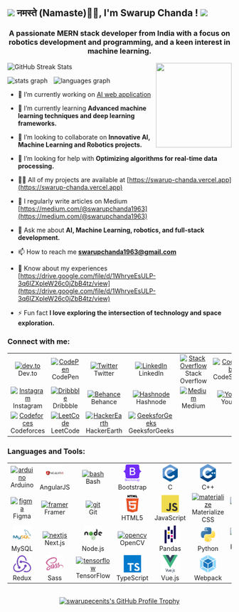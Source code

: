 <h2><img src="https://emojis.slackmojis.com/emojis/images/1531849430/4246/blob-sunglasses.gif?1531849430" width="30"/> नमस्ते (Namaste)🙏🏻, I'm Swarup Chanda ! <img src="https://media.giphy.com/media/12oufCB0MyZ1Go/giphy.gif" width="50"></h2>

<h3 align="center">A passionate MERN stack developer from India with a focus on robotics development and programming, and a keen interest in machine learning.</h3>


<!-- Top Languages Card -->

<!-- GitHub Streak Stats Card -->
<p align="left">
<img align='right' src="https://media.giphy.com/media/M9gbBd9nbDrOTu1Mqx/giphy.gif" width="170" height="190">
  <img src="https://github-readme-streak-stats.herokuapp.com/?user=swarupecenits&theme=radical" alt="GitHub Streak Stats" />
  
</p>


<div align="left">
  <img  style="margin-right: 10px;" src="https://github-readme-stats.vercel.app/api?username=swarupecenits&show_icons=true&theme=radical" height="180" alt="stats graph"  />
  <img src="https://github-readme-stats.vercel.app/api/top-langs/?username=swarupecenits&layout=compact&langs_count=10&theme=radical" height="180" alt="languages graph"  />
</div>






- 🔭 I’m currently working on [AI web application](https://ai-summarizer-swarup.netlify.app/)

- 🌱 I’m currently learning **Advanced machine learning techniques and deep learning frameworks.**

- 👯 I’m looking to collaborate on **Innovative AI, Machine Learning and Robotics projects.**

- 🤝 I’m looking for help with **Optimizing algorithms for real-time data processing.**

- 👨‍💻 All of my projects are available at [https://swarup-chanda.vercel.app](https://swarup-chanda.vercel.app)

- 📝 I regularly write articles on Medium [https://medium.com/@swarupchanda1963](https://medium.com/@swarupchanda1963)

- 💬 Ask me about **AI, Machine Learning, robotics, and full-stack development.**

- 📫 How to reach me **swarupchanda1963@gmail.com**

- 📄 Know about my experiences [https://drive.google.com/file/d/1WhryeEsULP-3q6lZXpleW26c0jZbB4tz/view](https://drive.google.com/file/d/1WhryeEsULP-3q6lZXpleW26c0jZbB4tz/view)

- ⚡ Fun fact **I love exploring the intersection of technology and space exploration.**

<h3 align="left">Connect with me:</h3>
<table>
  <tr>
    <td align="center" width="96">
      <a href="https://dev.to/swarup_chanda_03" target="_blank" rel="noreferrer">
        <img src="https://raw.githubusercontent.com/rahuldkjain/github-profile-readme-generator/master/src/images/icons/Social/devto.svg" width="28" height="28" alt="dev.to" />
      </a>
      <br>Dev.to
    </td>
    <td align="center" width="96">
      <a href="https://codepen.io/swarup-chanda" target="_blank" rel="noreferrer">
        <img src="https://raw.githubusercontent.com/rahuldkjain/github-profile-readme-generator/master/src/images/icons/Social/codepen.svg" width="28" height="28" alt="CodePen" />
      </a>
      <br>CodePen
    </td>
    <td align="center" width="96">
      <a href="https://twitter.com/_swarup_chanda" target="_blank" rel="noreferrer">
        <img src="https://raw.githubusercontent.com/rahuldkjain/github-profile-readme-generator/master/src/images/icons/Social/twitter.svg" width="28" height="28" alt="Twitter" />
      </a>
      <br>Twitter
    </td>
    <td align="center" width="96">
      <a href="https://linkedin.com/in/swarup-chanda-23053724a" target="_blank" rel="noreferrer">
        <img src="https://raw.githubusercontent.com/rahuldkjain/github-profile-readme-generator/master/src/images/icons/Social/linked-in-alt.svg" width="28" height="28" alt="LinkedIn" />
      </a>
      <br>LinkedIn
    </td>
    <td align="center" width="96">
      <a href="https://stackoverflow.com/users/22041444" target="_blank" rel="noreferrer">
        <img src="https://raw.githubusercontent.com/rahuldkjain/github-profile-readme-generator/master/src/images/icons/Social/stack-overflow.svg" width="28" height="28" alt="Stack Overflow" />
      </a>
      <br>Stack Overflow
    </td>
    <td align="center" width="96">
      <a href="https://codesandbox.io/s/warupecenits" target="_blank" rel="noreferrer">
        <img src="https://raw.githubusercontent.com/rahuldkjain/github-profile-readme-generator/master/src/images/icons/Social/codesandbox.svg" width="28" height="28" alt="CodeSandbox" />
      </a>
      <br>CodeSandbox
    </td>
    <td align="center" width="96">
      <a href="https://kaggle.com/swarupchanda2003" target="_blank" rel="noreferrer">
        <img src="https://raw.githubusercontent.com/rahuldkjain/github-profile-readme-generator/master/src/images/icons/Social/kaggle.svg" width="28" height="28" alt="Kaggle" />
      </a>
      <br>Kaggle
    </td>
    <td align="center" width="96">
      <a href="https://facebook.com/swarup.chanda.984" target="_blank" rel="noreferrer">
        <img src="https://raw.githubusercontent.com/rahuldkjain/github-profile-readme-generator/master/src/images/icons/Social/facebook.svg" width="28" height="28" alt="Facebook" />
      </a>
      <br>Facebook
    </td>
  </tr>
  <tr>
    <td align="center" width="96">
      <a href="https://instagram.com/this_is_swarup_" target="_blank" rel="noreferrer">
        <img src="https://raw.githubusercontent.com/rahuldkjain/github-profile-readme-generator/master/src/images/icons/Social/instagram.svg" width="28" height="28" alt="Instagram" />
      </a>
      <br>Instagram
    </td>
    <td align="center" width="96">
      <a href="https://dribbble.com/swarup2002" target="_blank" rel="noreferrer">
        <img src="https://raw.githubusercontent.com/rahuldkjain/github-profile-readme-generator/master/src/images/icons/Social/dribbble.svg" width="28" height="28" alt="Dribbble" />
      </a>
      <br>Dribbble
    </td>
    <td align="center" width="96">
      <a href="https://www.behance.net/swarupchanda" target="_blank" rel="noreferrer">
        <img src="https://raw.githubusercontent.com/rahuldkjain/github-profile-readme-generator/master/src/images/icons/Social/behance.svg" width="28" height="28" alt="Behance" />
      </a>
      <br>Behance
    </td>
    <td align="center" width="96">
      <a href="https://hashnode.com/@swarup03" target="_blank" rel="noreferrer">
        <img src="https://raw.githubusercontent.com/rahuldkjain/github-profile-readme-generator/master/src/images/icons/Social/hashnode.svg" width="28" height="28" alt="Hashnode" />
      </a>
      <br>Hashnode
    </td>
    <td align="center" width="96">
      <a href="https://medium.com/@swarupchanda1963" target="_blank" rel="noreferrer">
        <img src="https://raw.githubusercontent.com/rahuldkjain/github-profile-readme-generator/master/src/images/icons/Social/medium.svg" width="28" height="28" alt="Medium" />
      </a>
      <br>Medium
    </td>
    <td align="center" width="96">
      <a href="https://www.youtube.com/channel/UCDuvuuT8Rtgw1JPz84APl5A" target="_blank" rel="noreferrer">
        <img src="https://raw.githubusercontent.com/rahuldkjain/github-profile-readme-generator/master/src/images/icons/Social/youtube.svg" width="28" height="28" alt="YouTube" />
      </a>
      <br>YouTube
    </td>
    <td align="center" width="96">
      <a href="https://www.codechef.com/users/swarupchanda19" target="_blank" rel="noreferrer">
        <img src="https://cdn.jsdelivr.net/npm/simple-icons@3.1.0/icons/codechef.svg" width="28" height="28" alt="CodeChef" />
      </a>
      <br>CodeChef
    </td>
    <td align="center" width="96">
      <a href="https://www.hackerrank.com/swarupchanda1963" target="_blank" rel="noreferrer">
        <img src="https://raw.githubusercontent.com/rahuldkjain/github-profile-readme-generator/master/src/images/icons/Social/hackerrank.svg" width="28" height="28" alt="HackerRank" />
      </a>
      <br>HackerRank
    </td>
  </tr>
  <tr>
    <td align="center" width="96">
      <a href="https://codeforces.com/profile/swarupchanda" target="_blank" rel="noreferrer">
        <img src="https://raw.githubusercontent.com/rahuldkjain/github-profile-readme-generator/master/src/images/icons/Social/codeforces.svg" width="28" height="28" alt="Codeforces" />
      </a>
      <br>Codeforces
    </td>
    <td align="center" width="96">
      <a href="https://www.leetcode.com/swarupchanda1963" target="_blank" rel="noreferrer">
        <img src="https://raw.githubusercontent.com/rahuldkjain/github-profile-readme-generator/master/src/images/icons/Social/leet-code.svg" width="28" height="28" alt="LeetCode" />
      </a>
      <br>LeetCode
    </td>
    <td align="center" width="96">
      <a href="https://www.hackerearth.com/swarupchanda1963" target="_blank" rel="noreferrer">
        <img src="https://raw.githubusercontent.com/rahuldkjain/github-profile-readme-generator/master/src/images/icons/Social/hackerearth.svg" width="28" height="28" alt="HackerEarth" />
      </a>
      <br>HackerEarth
    </td>
    <td align="center" width="96">
      <a href="https://auth.geeksforgeeks.org/user/swarupchae7md" target="_blank" rel="noreferrer">
        <img src="https://raw.githubusercontent.com/rahuldkjain/github-profile-readme-generator/master/src/images/icons/Social/geeks-for-geeks.svg" width="28" height="28" alt="GeeksforGeeks" />
      </a>
      <br>GeeksforGeeks
    </td>
  </tr>
</table>

<h3 align="left">Languages and Tools:</h3>
<table>
  <tr>
    <td align="center" width="96">
      <a href="https://www.arduino.cc/" target="_blank" rel="noreferrer">
        <img src="https://cdn.worldvectorlogo.com/logos/arduino-1.svg" width="40" height="40" alt="arduino" />
      </a>
      <br>Arduino
    </td>
    <td align="center" width="96">
      <a href="https://angular.io" target="_blank" rel="noreferrer">
        <img src="https://raw.githubusercontent.com/devicons/devicon/master/icons/angularjs/angularjs-original-wordmark.svg" width="40" height="40" alt="angularjs" />
      </a>
      <br>AngularJS
    </td>
    <td align="center" width="96">
      <a href="https://www.gnu.org/software/bash/" target="_blank" rel="noreferrer">
        <img src="https://www.vectorlogo.zone/logos/gnu_bash/gnu_bash-icon.svg" width="40" height="40" alt="bash" />
      </a>
      <br>Bash
    </td>
    <td align="center" width="96">
      <a href="https://getbootstrap.com" target="_blank" rel="noreferrer">
        <img src="https://raw.githubusercontent.com/devicons/devicon/master/icons/bootstrap/bootstrap-plain-wordmark.svg" width="40" height="40" alt="bootstrap" />
      </a>
      <br>Bootstrap
    </td>
    <td align="center" width="96">
      <a href="https://www.cprogramming.com/" target="_blank" rel="noreferrer">
        <img src="https://raw.githubusercontent.com/devicons/devicon/master/icons/c/c-original.svg" width="40" height="40" alt="c" />
      </a>
      <br>C
    </td>
    <td align="center" width="96">
      <a href="https://www.w3schools.com/cpp/" target="_blank" rel="noreferrer">
        <img src="https://raw.githubusercontent.com/devicons/devicon/master/icons/cplusplus/cplusplus-original.svg" width="40" height="40" alt="cplusplus" />
      </a>
      <br>C++
    </td>
    <td align="center" width="96">
      <a href="https://www.w3schools.com/css/" target="_blank" rel="noreferrer">
        <img src="https://raw.githubusercontent.com/devicons/devicon/master/icons/css3/css3-original-wordmark.svg" width="40" height="40" alt="css3" />
      </a>
      <br>CSS3
    </td>
    <td align="center" width="96">
      <a href="https://expressjs.com" target="_blank" rel="noreferrer">
        <img src="https://raw.githubusercontent.com/devicons/devicon/master/icons/express/express-original-wordmark.svg" width="40" height="40" alt="express" />
      </a>
      <br>Express.js
    </td>
  </tr>
  <tr>
    <td align="center" width="96">
      <a href="https://www.figma.com/" target="_blank" rel="noreferrer">
        <img src="https://www.vectorlogo.zone/logos/figma/figma-icon.svg" width="40" height="40" alt="figma" />
      </a>
      <br>Figma
    </td>
    <td align="center" width="96">
      <a href="https://www.framer.com/" target="_blank" rel="noreferrer">
        <img src="https://www.vectorlogo.zone/logos/framer/framer-icon.svg" width="40" height="40" alt="framer" />
      </a>
      <br>Framer
    </td>
    <td align="center" width="96">
      <a href="https://git-scm.com/" target="_blank" rel="noreferrer">
        <img src="https://www.vectorlogo.zone/logos/git-scm/git-scm-icon.svg" width="40" height="40" alt="git" />
      </a>
      <br>Git
    </td>
    <td align="center" width="96">
      <a href="https://www.w3.org/html/" target="_blank" rel="noreferrer">
        <img src="https://raw.githubusercontent.com/devicons/devicon/master/icons/html5/html5-original-wordmark.svg" width="40" height="40" alt="html5" />
      </a>
      <br>HTML5
    </td>
    <td align="center" width="96">
      <a href="https://developer.mozilla.org/en-US/docs/Web/JavaScript" target="_blank" rel="noreferrer">
        <img src="https://raw.githubusercontent.com/devicons/devicon/master/icons/javascript/javascript-original.svg" width="40" height="40" alt="javascript" />
      </a>
      <br>JavaScript
    </td>
    <td align="center" width="96">
      <a href="https://materializecss.com/" target="_blank" rel="noreferrer">
        <img src="https://raw.githubusercontent.com/prplx/svg-logos/5585531d45d294869c4eaab4d7cf2e9c167710a9/svg/materialize.svg" width="40" height="40" alt="materialize" />
      </a>
      <br>Materialize CSS
    </td>
    <td align="center" width="96">
      <a href="https://www.mathworks.com/" target="_blank" rel="noreferrer">
        <img src="https://upload.wikimedia.org/wikipedia/commons/2/21/Matlab_Logo.png" width="40" height="40" alt="matlab" />
      </a>
      <br>Matlab
    </td>
    <td align="center" width="96">
      <a href="https://www.mongodb.com/" target="_blank" rel="noreferrer">
        <img src="https://raw.githubusercontent.com/devicons/devicon/master/icons/mongodb/mongodb-original-wordmark.svg" width="40" height="40" alt="mongodb" />
      </a>
      <br>MongoDB
    </td>
  </tr>
  <tr>
    <td align="center" width="96">
      <a href="https://www.mysql.com/" target="_blank" rel="noreferrer">
        <img src="https://raw.githubusercontent.com/devicons/devicon/master/icons/mysql/mysql-original-wordmark.svg" width="40" height="40" alt="mysql" />
      </a>
      <br>MySQL
    </td>
    <td align="center" width="96">
      <a href="https://nextjs.org/" target="_blank" rel="noreferrer">
        <img src="https://cdn.worldvectorlogo.com/logos/nextjs-2.svg" width="40" height="40" alt="nextjs" />
      </a>
      <br>Next.js
    </td>
    <td align="center" width="96">
      <a href="https://nodejs.org" target="_blank" rel="noreferrer">
        <img src="https://raw.githubusercontent.com/devicons/devicon/master/icons/nodejs/nodejs-original-wordmark.svg" width="40" height="40" alt="nodejs" />
      </a>
      <br>Node.js
    </td>
    <td align="center" width="96">
      <a href="https://opencv.org/" target="_blank" rel="noreferrer">
        <img src="https://www.vectorlogo.zone/logos/opencv/opencv-icon.svg" width="40" height="40" alt="opencv" />
      </a>
      <br>OpenCV
    </td>
    <td align="center" width="96">
      <a href="https://pandas.pydata.org/" target="_blank" rel="noreferrer">
        <img src="https://raw.githubusercontent.com/devicons/devicon/2ae2a900d2f041da66e950e4d48052658d850630/icons/pandas/pandas-original.svg" width="40" height="40" alt="pandas" />
      </a>
      <br>Pandas
    </td>
    <td align="center" width="96">
      <a href="https://www.python.org" target="_blank" rel="noreferrer">
        <img src="https://raw.githubusercontent.com/devicons/devicon/master/icons/python/python-original.svg" width="40" height="40" alt="python" />
      </a>
      <br>Python
    </td>
    <td align="center" width="96">
      <a href="https://pytorch.org/" target="_blank" rel="noreferrer">
        <img src="https://www.vectorlogo.zone/logos/pytorch/pytorch-icon.svg" width="40" height="40" alt="pytorch" />
      </a>
      <br>PyTorch
    </td>
    <td align="center" width="96">
      <a href="https://reactjs.org/" target="_blank" rel="noreferrer">
        <img src="https://raw.githubusercontent.com/devicons/devicon/master/icons/react/react-original-wordmark.svg" width="40" height="40" alt="react" />
      </a>
      <br>React
    </td>
  </tr>
  <tr>
    <td align="center" width="96">
      <a href="https://redux.js.org" target="_blank" rel="noreferrer">
        <img src="https://raw.githubusercontent.com/devicons/devicon/master/icons/redux/redux-original.svg" width="40" height="40" alt="redux" />
      </a>
      <br>Redux
    </td>
    <td align="center" width="96">
      <a href="https://sass-lang.com" target="_blank" rel="noreferrer">
        <img src="https://raw.githubusercontent.com/devicons/devicon/master/icons/sass/sass-original.svg" width="40" height="40" alt="sass" />
      </a>
      <br>Sass
    </td>
    <td align="center" width="96">
      <a href="https://www.tensorflow.org/" target="_blank" rel="noreferrer">
        <img src="https://www.vectorlogo.zone/logos/tensorflow/tensorflow-icon.svg" width="40" height="40" alt="tensorflow" />
      </a>
      <br>TensorFlow
    </td>
    <td align="center" width="96">
      <a href="https://www.typescriptlang.org/" target="_blank" rel="noreferrer">
        <img src="https://raw.githubusercontent.com/devicons/devicon/master/icons/typescript/typescript-original.svg" width="40" height="40" alt="typescript" />
      </a>
      <br>TypeScript
    </td>
    <td align="center" width="96">
      <a href="https://vuejs.org/" target="_blank" rel="noreferrer">
        <img src="https://raw.githubusercontent.com/devicons/devicon/master/icons/vuejs/vuejs-original-wordmark.svg" width="40" height="40" alt="vuejs" />
      </a>
      <br>Vue.js
    </td>
    <td align="center" width="96">
      <a href="https://webpack.js.org" target="_blank" rel="noreferrer">
        <img src="https://raw.githubusercontent.com/devicons/devicon/master/icons/webpack/webpack-original.svg" width="40" height="40" alt="webpack" />
      </a>
      <br>Webpack
    </td>
    <td align="center" width="96">
      <a href="https://www.adobe.com/products/xd.html" target="_blank" rel="noreferrer">
        <img src="https://upload.wikimedia.org/wikipedia/commons/thumb/c/c2/Adobe_XD_CC_icon.svg/1200px-Adobe_XD_CC_icon.svg.png" width="40" height="40" alt="xd" />
      </a>
      <br>Adobe XD
    </td>
    <td align="center" width="96">
      <a href="https://www.w3.org/XML/" target="_blank" rel="noreferrer">
        <img src="https://upload.wikimedia.org/wikipedia/commons/5/5d/XML_logo.svg" width="40" height="40" alt="xml" />
      </a>
      <br>XML
    </td>
  </tr>
</table>

<br/>

<div style="text-align: center;">
  <a href="https://github.com/ryo-ma/github-profile-trophy">
    <img src="https://github-profile-trophy.vercel.app/?username=swarupecenits&theme=onedark&row=1&column=7&margin-w=15&margin-h=15" alt="swarupecenits's GitHub Profile Trophy" />
  </a>
</div>


